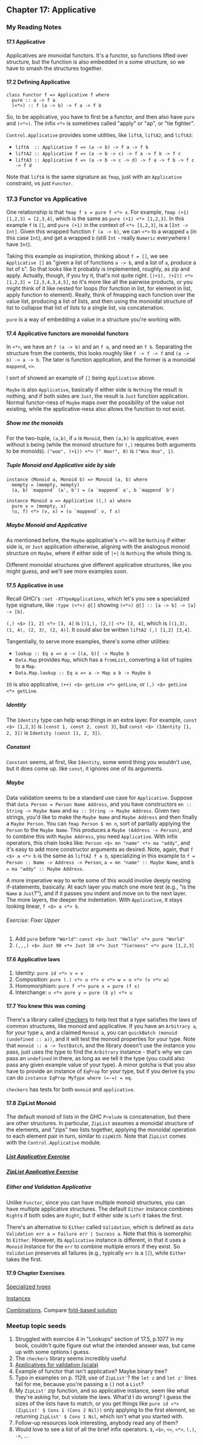 ## Chapter 17: Applicative

### My Reading Notes

#### 17.1 Applicative

Applicatives are monoidal functors. It's a functor, so functions lifted over structure,
but the function is also embedded in a some structure, so we have to smash the structures
together.

#### 17.2 Defining Applicative

```
class Functor f => Applicative f where
  pure :: a -> f a
  (<*>) :: f (a -> b) -> f a -> f b
```

So, to be applicative, you have to first be a functor, and then also have `pure` and `(<*>)`.
The infix `<*>` is sometimes called "apply" or "ap", or "tie fighter".

`Control.Applicative` provides some utilities, like `liftA`, `liftA2`, and `liftA3`:

* `liftA  :: Applicative f => (a -> b) -> f a -> f b`
* `liftA2 :: Applicative f => (a -> b -> c) -> f a -> f b -> f c`
* `liftA3 :: Applicative f => (a -> b -> c -> d) -> f a -> f b -> f c -> f d`

Note that `liftA` is the same signature as `fmap`, just with an `Applicative` constraint, vs
just `Functor`.

### 17.3 Functor vs Applicative

One relationship is that `fmap f x = pure f <*> x`. For example,
`fmap (+1) [1,2,3] = [2,3,4]`, which is the same as `pure (+1) <*> [1,2,3]`. In this example
`f` is `[]`, and `pure (+1)` in the context of `<*> [1,2,3]`, is a `[Int -> Int]`. Given this
wrapped function `f (a -> b)`, we can `<*>` to a wrapped `a` (in this case `Int`), and get
a wrapped `b` (still `Int` - really `Numeric` everywhere I have `Int`).

Taking this example as inspiration, thinking about `f = []`, we see `Applicative []` as
"given a list of functions `a -> b`, and a list of `a`, produce a list of `b`". So that looks
like it probably is implemented, roughly, as zip and apply. Actually, though, if you try it,
that's not quite right. `[(+1), (+2)] <*> [1,2,3] = [2,3,4,3,4,5]`, so it's more like all the
pairwise products, or you might think of it like nested for loops (for function in list, for
element in list, apply function to element). Really, think of fmapping each function over the
value list, producing a list of lists, and then using the monoidal structure of list to
collapse that list of lists to a single list, via concatenation.

`pure` is a way of embedding a value in a structure you're working with.

#### 17.4 Applicative functors are monoidal functors

In `<*>`, we have an `f (a -> b)` and an `f a`, and need an `f b`. Separating the structure
from the contents, this looks roughly like `f -> f -> f` and `(a -> b) -> a -> b`. The later
is function application, and the former is a monoidal `mappend`, `<>`.

I sort of showed an example of `[]` being `Applicative` above.

`Maybe` is also `Applicative`, basically if either side is `Nothing` the result is nothing,
and if both sides are `Just`, the result is `Just` function application. Normal functor-ness
of `Maybe` maps over the possibility of the value not existing, while the applicative-ness
also allows the function to not exist.

##### Show me the monoids

For the two-tuple, `(a,b)`, if `a` is `Monoid`, then `(a,b)` is applicative, even without
`b` being (while the monoid structure for `(,)` requires both arguments to be monoids).
`("woo", (+1)) <*> (" Hoo!", 0)` is `("Woo Hoo", 1)`.

##### Tuple Monoid and Applicative side by side

```
instance (Monoid a, Monoid b) => Monoid (a, b) where
  mempty = (mempty, mempty)
  (a, b) `mappend` (a', b') = (a `mappend` a', b `mappend` b')

instance Monoid a => Applicative ((,) a) where
  pure x = (mempty, x)
  (u, f) <*> (v, x) = (u `mappend` v, f x)
```

##### Maybe Monoid and Applicative

As mentioned before, the `Maybe` applicative's `<*>` will be `Nothing` if either side is,
or `Just` application otherwise, aligning with the analogous monoid structure on `Maybe`,
where if either side of `|+|` is `Nothing` the whole thing is.

Different monoidal structures give different applicative structures, like you might guess,
and we'll see more examples soon.

#### 17.5 Applicative in use

Recall GHCi's `:set -XTYpeApplications`, which let's you see a specialized type signature,
like `:type (<*>) @[]` showing `(<*>) @[] :: [a -> b] -> [a] -> [b]`.

`(,) <$> [1, 2] <*> [3, 4]` is `[(1,), (2,)] <*> [3, 4]`, which is `[(1,3), (1, 4), (2, 3), (2, 4)]`.
It could also be written `liftA2 (,) [1,2] [3,4]`.

Tangentially, to serve more examples, there's some other utilities:

* `lookup :: Eq a => a -> [(a, b)] -> Maybe b`
* `Data.Map` provides `Map`, which has a `fromList`, converting a list of tuples to a `Map`.
* `Data.Map.lookup :: Eq a => a -> Map a b -> Maybe b`

`IO` is also applicative, `(++) <$> getLine <*> getLine`, or `(,) <$> getLine <*> getLine`.

##### Identity

The `Identity` type can help wrap things in an extra layer. For example, `const <$> [1,2,3]` is
`[const 1, const 2, const 3]`, but `const <$> (Identity [1, 2, 3])` is `Identity (const [1, 2, 3])`.

##### Constant

`Constant` seems, at first, like `Identity`, some weird thing you wouldn't use, but it does come up.
like `const`, it ignores one of its arguments.

##### Maybe

Data validation seems to be a standard use case for `Applicative`. Suppose that `data Person = Person Name Address`,
and you have constructors `mn :: String -> Maybe Name` and `ma :: String -> Maybe Address`. Given two strings,
you'd like to make the `Maybe Name` and `Maybe Address` and then finally a `Maybe Person`. You can
`fmap Person $ mn n`, sort of partially applying the `Person` to the `Maybe Name`. This produces a
`Maybe (Address -> Person)`, and to combine this with `Maybe Address`, you need `Applicative`. With
infix operators, this chain looks like: `Person <$> mn "name" <*> ma "addy"`, and it's easy to add
more constructor arguments as desired. Note, again, that `f <$> a <*> b` is the same as `liftA2 f a b`,
specializing in this example to `f = Person :: Name -> Address -> Person`, `a = mn "name" :: Maybe Name`,
and `b = ma "addy" :: Maybe Address`.

A more imperative way to write some of this would involve deeply nesting if-statements, basically.
At each layer you match one more test (e.g., "is the `Name` a `Just`?"), and if it passes you indent
and move on to the next layer. The more layers, the deeper the indentation. With `Applicative`,
it stays looking linear, `f <$> a <*> b`.

###### Exercise: Fixer Upper

1. Add `pure` before `"World"`: `const <$> Just "Hello" <*> pure "World"`
2. `(,,,) <$> Just 90 <*> Just 10 <*> Just "Tierness" <*> pure [1,2,3]`

#### 17.6 Applicative laws

1. Identity: `pure id <*> v = v`
2. Composition: `pure (.) <*> u <*> v <*> w = u <*> (v <*> w)`
3. Homomorphism: `pure f <*> pure x = pure (f x)`
4. Interchange: `u <*> pure y = pure ($ y) <*> u`

#### 17.7 You knew this was coming

There's a library called [checkers](http://hackage.haskell.org/package/checkers) to help test that
a type satisfies the laws of common structures, like monoid and applicative. If you have an
`Arbitrary a`, for your type `a`, and a claimed `Monoid a`, you can `quickBatch (monoid (undefined :: a))`,
and it will test the monoid properties for your type. Note that `monoid :: a -> TestBatch`, and
the library doesn't use the instance you pass, just uses the type to find the `Arbitrary` instance -
that's why we can pass an `undefined` in there, as long as we tell it the type (you could also pass
any given example value of your type). A minor gotcha is that you also have to provide an instance
of `EqProp` for your type, but if you derive `Eq` you can do `instance EqProp MyType where (=-=) = eq`.

`checkers` has tests for both `monoid` and `applicative`.

#### 17.8 ZipList Monoid

The default monoid of lists in the GHC `Prelude` is concatenation, but there are other structures.
In particular, `ZipList` assumes a monoidal structure of the elements, and "zips" two lists together,
applying the monoidal operation to each element pair in turn, similar to `zipWith`. Note that
`ZipList` comes with the `Control.Applicative` module.

##### [List Applicative Exercise](s17_8-list.hs)

##### [ZipList Applicative Exercise](s17_8-zlist.hs)

##### Either and Validation Applicative

Unlike `Functor`, since you can have multiple monoid structures, you can have multiple applicative
structures. The default `Either` instance combines `Right`s if both sides are `Right`, but if
either side is `Left` it takes the first.

There's an alternative to `Either` called `Validation`, which is defined as
`data Validation err a = Failure err | Success a`. Note that this is isomorphic to `Either`.
However, its `Applicative` instance is different, in that it uses a `Monoid` instance for the
`err` to combine multiple errors if they exist. So `Validation` preserves all failures
(e.g., typically `err` is a `[]`), while `Either` takes the first.

#### 17.9 Chapter Exercises

[Specialized types](chEx-specTypes.hs)

[Instances](chEx-instances.hs)

[Combinations](chEx-combos.hs). Compare [fold-based solution](/ch10/chEx.hs#L10)

### Meetup topic seeds

1. Struggled with exercise 4 in "Lookups" section of 17.5, p.1077 in my book, couldn't quite
    figure out what the intended answer was, but came up with some options I guess.
2. The `checkers` library seems incredibly useful
3. [Applicatives for validation (scala)](http://blog.leifbattermann.de/2018/03/10/how-to-use-applicatives-for-validation-in-scala-and-save-much-work/)
4. Example of functor that isn't applicative? Maybe binary tree?
5. Typo in examples on p. 1129, use of `ZipList'`? the `let z` and `let z'` lines fail for me, because
    you're passing a `[]` not a `List`?
6. My `ZipList'` zip function, and so applicative instance, seem like what they're asking for, but
    violate the laws. What'd I do wrong? I guess the sizes of the lists have to match, or you get things
    like `pure id <*> (ZipList' $ Cons 1 (Cons 2 Nil))` only applying to the first element, so
    returning `ZipList' $ Cons 1 Nil`, which isn't what you started with.
7. Follow-up resources look interesting, anybody read any of them?
8. Would love to see a list of all the brief infix operators. `$`, `<$>`, `<>`, `<*>`, `(,)`, `->`, ...


